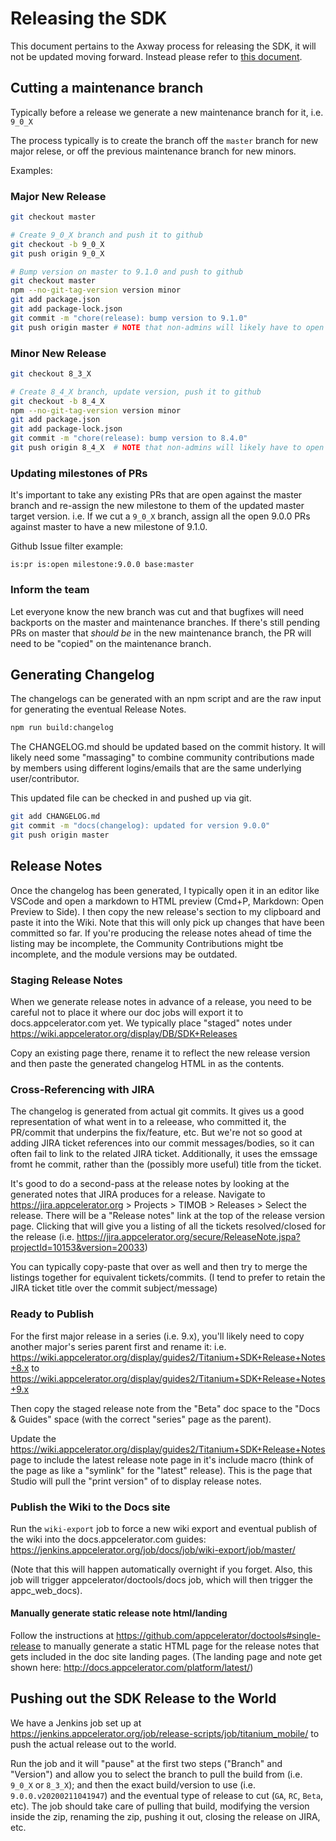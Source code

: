 # Releasing the SDK

This document pertains to the Axway process for releasing the SDK, it will not be updated moving forward. Instead please refer to [this document](./maintainer-docs/releasing-the-sdk.md).

## Cutting a maintenance branch

Typically before a release we generate a new maintenance branch for it, i.e. `9_0_X`

The process typically is to create the branch off the `master` branch for new major relese, or off the
previous maintenance branch for new minors.

Examples:

### Major New Release

``` sh
git checkout master

# Create 9_0_X branch and push it to github
git checkout -b 9_0_X
git push origin 9_0_X

# Bump version on master to 9.1.0 and push to github
git checkout master
npm --no-git-tag-version version minor
git add package.json
git add package-lock.json
git commit -m "chore(release): bump version to 9.1.0"
git push origin master # NOTE that non-admins will likely have to open a PR to achieve this rather than directly push to master
```

### Minor New Release

``` sh
git checkout 8_3_X

# Create 8_4_X branch, update version, push it to github
git checkout -b 8_4_X
npm --no-git-tag-version version minor
git add package.json
git add package-lock.json
git commit -m "chore(release): bump version to 8.4.0"
git push origin 8_4_X  # NOTE that non-admins will likely have to open a PR to achieve this rather than directly push to branch
```

### Updating milestones of PRs

It's important to take any existing PRs that are open against the master branch and re-assign the new milestone to them of the updated master target version. i.e. If we cut a `9_0_X` branch, assign all the open 9.0.0 PRs against master to have a new milestone of 9.1.0.

Github Issue filter example:

```
is:pr is:open milestone:9.0.0 base:master
```

### Inform the team

Let everyone know the new branch was cut and that bugfixes will need backports on the master and maintenance branches. If there's still pending PRs on master that *should be* in the new maintenance branch, the PR will need to be "copied" on the maintenance branch.

## Generating Changelog

The changelogs can be generated with an npm script and are the raw input for generating the eventual Release Notes.

``` sh
npm run build:changelog
```

The CHANGELOG.md should be updated based on the commit history.
It will likely need some "massaging" to combine community contributions made by members using different logins/emails that are the same underlying user/contributor.

This updated file can be checked in and pushed up via git.

``` sh
git add CHANGELOG.md
git commit -m "docs(changelog): updated for version 9.0.0"
git push origin master
```

## Release Notes

Once the changelog has been generated, I typically open it in an editor like VSCode and open a markdown to HTML preview (Cmd+P, Markdown: Open Preview to Side). I then copy the new release's section to my clipboard and paste it into the Wiki. Note that this will only pick up changes that have been committed so far. If you're producing the release notes ahead of time the listing may be incomplete, the Community Contributions might tbe incomplete, and the module versions may be outdated.

### Staging Release Notes

When we generate release notes in advance of a release, you need to be careful not to place it where our doc jobs will export it to docs.appcelerator.com yet. We typically place "staged" notes under https://wiki.appcelerator.org/display/DB/SDK+Releases

Copy an existing page there, rename it to reflect the new release version and then paste the generated changelog HTML in as the contents.

### Cross-Referencing with JIRA

The changelog is generated from actual git commits. It gives us a good representation of what went in to a releease, who committed it, the PR/commit that underpins the fix/feature, etc. But we're not so good at adding JIRA ticket references into our commit messages/bodies, so it can often fail to link to the related JIRA ticket. Additionally, it uses the emssage fromt he commit, rather than the (possibly more useful) title from the ticket.

It's good to do a second-pass at the release notes by looking at the generated notes that JIRA produces for a release. Navigate to https://jira.appcelerator.org > Projects > TIMOB > Releases > Select the release. There will be a "Release notes" link at the top of the release version page. Clicking that will give you a listing of all the tickets resolved/closed for the release (i.e. https://jira.appcelerator.org/secure/ReleaseNote.jspa?projectId=10153&version=20033)

You can typically copy-paste that over as well and then try to merge the listings together for equivalent tickets/commits. (I tend to prefer to retain the JIRA ticket title over the commit subject/message)

### Ready to Publish

For the first major release in a series (i.e. 9.x), you'll likely need to copy another major's series parent first and rename it: i.e. https://wiki.appcelerator.org/display/guides2/Titanium+SDK+Release+Notes+8.x to https://wiki.appcelerator.org/display/guides2/Titanium+SDK+Release+Notes+9.x

Then copy the staged release note from the "Beta" doc space to the "Docs & Guides" space (with the correct "series" page as the parent).

Update the https://wiki.appcelerator.org/display/guides2/Titanium+SDK+Release+Notes page to include the latest release note page in it's include macro (think of the page as like a "symlink" for the "latest" release). This is the page that Studio will pull the "print version" of to display release notes.

### Publish the Wiki to the Docs site

Run the `wiki-export` job to force a new wiki export and eventual publish of the wiki into the docs.appcelerator.com guides: https://jenkins.appcelerator.org/job/docs/job/wiki-export/job/master/

(Note that this will happen automatically overnight if you forget. Also, this job will trigger appcelerator/doctools/docs job, which will then trigger the appc_web_docs).

#### Manually generate static release note html/landing

Follow the instructions at https://github.com/appcelerator/doctools#single-release to manually generate a static HTML page for the release notes that gets included in the doc site landing pages. (The landing page and note get shown here: http://docs.appcelerator.com/platform/latest/)

## Pushing out the SDK Release to the World

We have a Jenkins job set up at https://jenkins.appcelerator.org/job/release-scripts/job/titanium_mobile/ to push the actual release out to the world.

Run the job and it will "pause" at the first two steps ("Branch" and "Version") and allow you to select the branch to pull the build from (i.e. `9_0_X` or `8_3_X`); and then the exact build/version to use (i.e. `9.0.0.v20200211041947`) and the eventual type of release to cut (`GA`, `RC`, `Beta`, etc). The job should take care of pulling that build, modifying the version inside the zip, renaming the zip, pushing it out, closing the release on JIRA, etc.
